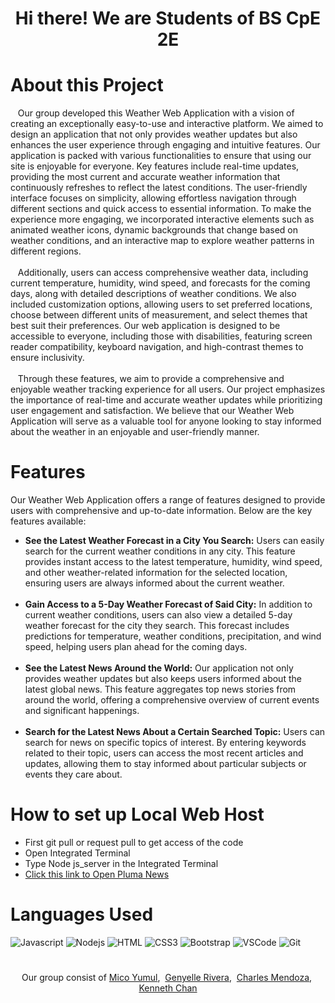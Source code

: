 <h1 align="center">
  Hi there! We are Students of BS CpE 2E
</h1>

# About this Project
<p>
&nbsp;&nbsp;&nbsp;Our group developed this Weather Web Application with a vision of creating an exceptionally easy-to-use and interactive platform. We aimed to design an application that not only provides weather updates but also enhances the user experience through engaging and intuitive features. Our application is packed with various functionalities to ensure that using our site is enjoyable for everyone. Key features include real-time updates, providing the most current and accurate weather information that continuously refreshes to reflect the latest conditions. The user-friendly interface focuses on simplicity, allowing effortless navigation through different sections and quick access to essential information. To make the experience more engaging, we incorporated interactive elements such as animated weather icons, dynamic backgrounds that change based on weather conditions, and an interactive map to explore weather patterns in different regions.
<br/>
<br/>
&nbsp;&nbsp;&nbsp;Additionally, users can access comprehensive weather data, including current temperature, humidity, wind speed, and forecasts for the coming days, along with detailed descriptions of weather conditions. We also included customization options, allowing users to set preferred locations, choose between different units of measurement, and select themes that best suit their preferences. Our web application is designed to be accessible to everyone, including those with disabilities, featuring screen reader compatibility, keyboard navigation, and high-contrast themes to ensure inclusivity.
<br/>
<br/>
&nbsp;&nbsp;&nbsp;Through these features, we aim to provide a comprehensive and enjoyable weather tracking experience for all users. Our project emphasizes the importance of real-time and accurate weather updates while prioritizing user engagement and satisfaction. We believe that our Weather Web Application will serve as a valuable tool for anyone looking to stay informed about the weather in an enjoyable and user-friendly manner.
  
</p>

#

# Features
<p>
  Our Weather Web Application offers a range of features designed to provide users with comprehensive and up-to-date information. Below are the key features available:
</p>
<ul>
  <li><b>See the Latest Weather Forecast in a City You Search:</b> Users can easily search for the current weather conditions in any city. This feature provides instant access to the latest temperature, humidity, wind speed, and other weather-related information for the selected location, ensuring users are always informed about the current weather.</li>
</br>
  <li><b>Gain Access to a 5-Day Weather Forecast of Said City:</b> In addition to current weather conditions, users can also view a detailed 5-day weather forecast for the city they search. This forecast includes predictions for temperature, weather conditions, precipitation, and wind speed, helping users plan ahead for the coming days.</li>
</br>
  <li><b>See the Latest News Around the World:</b> Our application not only provides weather updates but also keeps users informed about the latest global news. This feature aggregates top news stories from around the world, offering a comprehensive overview of current events and significant happenings.</li>
</br>
  <li><b>Search for the Latest News About a Certain Searched Topic:</b> Users can search for news on specific topics of interest. By entering keywords related to their topic, users can access the most recent articles and updates, allowing them to stay informed about particular subjects or events they care about.</li>  
</ul>

#

# How to set up Local Web Host
<ul>
  <li>First git pull or request pull to get access of the code</li>
  <li>Open Integrated Terminal</li>
  <li>Type Node js_server in the Integrated Terminal</li>
  <li><a href="https://nishoi.github.io/WebDev_Finals/">Click this link to Open Pluma News</a></li>
</ul>

#

# Languages Used
![Javascript](https://img.shields.io/badge/Javascript-F0DB4F?style=for-the-badge&labelColor=black&logo=javascript&logoColor=F0DB4F)
![Nodejs](https://img.shields.io/badge/Nodejs-3C873A?style=for-the-badge&labelColor=black&logo=node.js&logoColor=3C873A)
![HTML](https://img.shields.io/badge/HTML5-E34F26?style=for-the-badge&logo=html5&logoColor=white)
![CSS3](https://img.shields.io/badge/CSS3-1572B6?style=for-the-badge&logo=css3&logoColor=white)
![Bootstrap](https://img.shields.io/badge/Bootstrap-563D7C?style=for-the-badge&logo=bootstrap&logoColor=white)
![VSCode](https://img.shields.io/badge/Visual_Studio-0078d7?style=for-the-badge&logo=visual%20studio&logoColor=white)
![Git](https://img.shields.io/badge/Git-F05032?style=for-the-badge&logo=git&logoColor=white)

#
<p align="center">
  Our group consist of 
    <a href="https://github.com/FriedCreature">Mico Yumul</a>,&nbsp;
    <a href="https://github.com/NISHOI">Genyelle Rivera</a>,&nbsp;
    <a href="https://github.com/scars23">Charles Mendoza</a>,&nbsp;
    <a href="https://github.com/simp4aze">Kenneth Chan</a>
</p>

#
